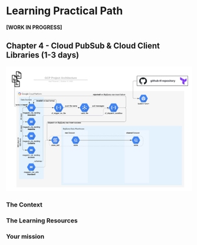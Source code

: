 # Learning Practical Path 


**[WORK IN PROGRESS]**


## Chapter 4 - Cloud PubSub & Cloud Client Libraries (1-3 days)

![Your mission architecture](img/architecture_first_wkf.png)

### The Context
### The Learning Resources
### Your mission


